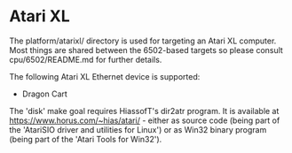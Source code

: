 Atari XL
========

The platform/atarixl/ directory is used for targeting an Atari XL computer.
Most things are shared between the 6502-based targets so please consult
cpu/6502/README.md for further details.

The following Atari XL Ethernet device is supported:

- Dragon Cart

The 'disk' make goal requires HiassofT's dir2atr program. It is available at
https://www.horus.com/~hias/atari/ - either as source code (being part of the
'AtariSIO driver and utilities for Linux') or as Win32 binary program (being
part of the 'Atari Tools for Win32').
